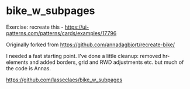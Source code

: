 # bike_w_subpages

Exercise: recreate this - 
https://ui-patterns.com/patterns/cards/examples/17796

Originally forked from https://github.com/annadagbjort/recreate-bike/

I needed a fast starting point. I've done a little cleanup: removed hr-elements and added borders, grid and RWD adjustments etc. but much of the code is Annas.

https://github.com/lasseclaes/bike_w_subpages